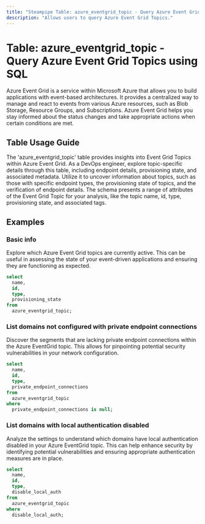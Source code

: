 ```yaml
---
title: "Steampipe Table: azure_eventgrid_topic - Query Azure Event Grid Topics using SQL"
description: "Allows users to query Azure Event Grid Topics."
---
```


# Table: azure_eventgrid_topic - Query Azure Event Grid Topics using SQL

Azure Event Grid is a service within Microsoft Azure that allows you to build applications with event-based architectures. It provides a centralized way to manage and react to events from various Azure resources, such as Blob Storage, Resource Groups, and Subscriptions. Azure Event Grid helps you stay informed about the status changes and take appropriate actions when certain conditions are met.

## Table Usage Guide

The 'azure_eventgrid_topic' table provides insights into Event Grid Topics within Azure Event Grid. As a DevOps engineer, explore topic-specific details through this table, including endpoint details, provisioning state, and associated metadata. Utilize it to uncover information about topics, such as those with specific endpoint types, the provisioning state of topics, and the verification of endpoint details. The schema presents a range of attributes of the Event Grid Topic for your analysis, like the topic name, id, type, provisioning state, and associated tags.

## Examples

### Basic info
Explore which Azure Event Grid topics are currently active. This can be useful in assessing the state of your event-driven applications and ensuring they are functioning as expected.

```sql
select
  name,
  id,
  type,
  provisioning_state
from
  azure_eventgrid_topic;
```

### List domains not configured with private endpoint connections
Discover the segments that are lacking private endpoint connections within the Azure EventGrid topic. This allows for pinpointing potential security vulnerabilities in your network configuration.

```sql
select
  name,
  id,
  type,
  private_endpoint_connections
from
  azure_eventgrid_topic
where
  private_endpoint_connections is null;
```

### List domains with local authentication disabled
Analyze the settings to understand which domains have local authentication disabled in your Azure EventGrid topic. This can help enhance security by identifying potential vulnerabilities and ensuring appropriate authentication measures are in place.

```sql
select
  name,
  id,
  type,
  disable_local_auth
from
  azure_eventgrid_topic
where
  disable_local_auth;
```